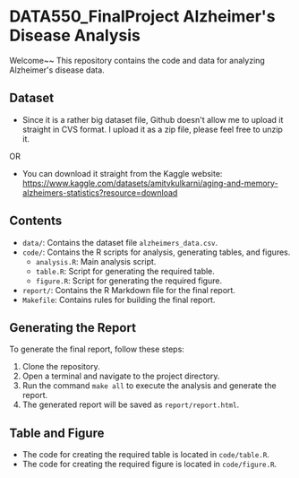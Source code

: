 # DATA550_FinalProject Alzheimer's Disease Analysis
Welcome~~ 
This repository contains the code and data for analyzing Alzheimer's disease data.

## Dataset

- Since it is a rather big dataset file, Github doesn't allow me to upload it straight in CVS format. 
I upload it as a zip file, please feel free to unzip it. 

OR

- You can download it straight from the Kaggle website: 
https://www.kaggle.com/datasets/amitvkulkarni/aging-and-memory-alzheimers-statistics?resource=download


## Contents

- `data/`: Contains the dataset file `alzheimers_data.csv`.
- `code/`: Contains the R scripts for analysis, generating tables, and figures.
  - `analysis.R`: Main analysis script.
  - `table.R`: Script for generating the required table.
  - `figure.R`: Script for generating the required figure.
- `report/`: Contains the R Markdown file for the final report.
- `Makefile`: Contains rules for building the final report.

## Generating the Report

To generate the final report, follow these steps:

1. Clone the repository.
2. Open a terminal and navigate to the project directory.
3. Run the command `make all` to execute the analysis and generate the report.
4. The generated report will be saved as `report/report.html`.

## Table and Figure

- The code for creating the required table is located in `code/table.R`.
- The code for creating the required figure is located in `code/figure.R`.
